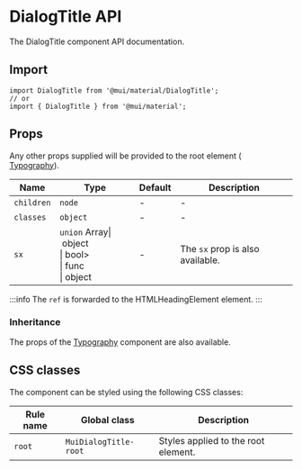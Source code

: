 # DialogTitle API

The DialogTitle component API documentation.

## Import

```
import DialogTitle from '@mui/material/DialogTitle';
// or
import { DialogTitle } from '@mui/material';
```

## Props

Any other props supplied will be provided to the root element ( [Typography](/material-ui/api/typography/)).

| Name | Type | Default | Description |
| --- | --- | --- | --- |
| `children` | `node` | - | - |
| `classes` | `object` | - | - |
| `sx` | `union` Array\| object<br>\| bool><br>\| func<br>\| object | - | The `sx` prop is also available. |

:::info
The `ref` is forwarded to the HTMLHeadingElement element.
:::

### Inheritance

The props of the [Typography](/material-ui/api/typography/) component are also available.

## CSS classes

The component can be styled using the following CSS classes:

| Rule name | Global class | Description |
| --- | --- | --- |
| `root` | `MuiDialogTitle-root` | Styles applied to the root element. |